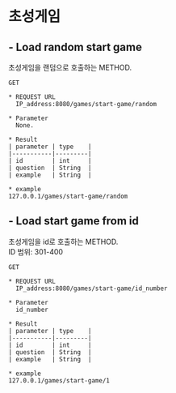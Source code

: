 
# 초성게임
## - Load random start game
초성게임을 랜덤으로 호출하는 METHOD.

    GET 
    
    * REQUEST URL
      IP_address:8080/games/start-game/random    

    * Parameter
      None.

    * Result
    | parameter | type    |
    |-----------|---------|
    | id        | int     |
    | question  | String  |
    | example   | String  |

    * example
    127.0.0.1/games/start-game/random

## - Load start game from id
초성게임을 id로 호출하는 METHOD. </br>
ID 범위: 301-400

    GET 
    
    * REQUEST URL
      IP_address:8080/games/start-game/id_number

    * Parameter
      id_number

    * Result
    | parameter | type    |
    |-----------|---------|
    | id        | int     |
    | question  | String  |
    | example   | String  |

    * example
    127.0.0.1/games/start-game/1